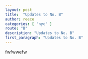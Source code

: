 ```yaml
---
layout: post
title:  "Updates to No. B"
author: reece
categories: [ "nyc" ]
route: "B"
description: "Updates to No. B"
first_paragraph: "Updates to No. B"
---
```


fwfwwefw
